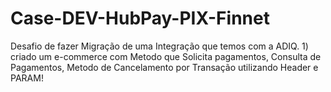 # Case-DEV-HubPay-PIX-Finnet
Desafio de fazer Migração de uma Integração que temos com a ADIQ. 1) criado um e-commerce com Metodo que Solicita pagamentos, Consulta de Pagamentos, Metodo de Cancelamento por Transação utilizando Header e PARAM!
